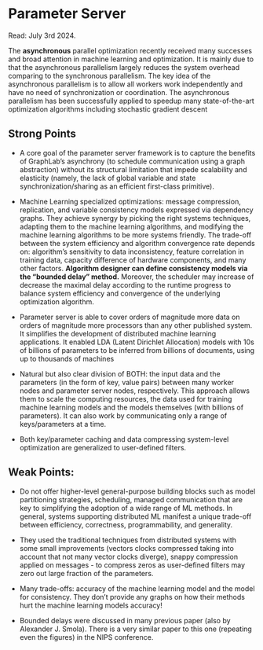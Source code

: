 # Parameter Server

Read: July 3rd 2024. 

The **asynchronous** parallel optimization recently received many successes and broad attention in machine learning and optimization. It is mainly due to that the asynchronous parallelism largely reduces the system overhead comparing to the synchronous parallelism. The key idea of the asynchronous parallelism is to allow all workers work independently and have no need of synchronization or coordination. The asynchronous parallelism has been successfully applied to speedup many state-of-the-art optimization algorithms including stochastic gradient descent

## Strong Points

- A core goal of the parameter server framework is to capture the benefits of GraphLab’s asynchrony (to schedule communication using a graph abstraction) without its structural limitation that impede scalability and elasticity (namely, the lack of global variable and state synchronization/sharing as an efficient first-class primitive).

- Machine Learning specialized optimizations: message compression, replication, and variable consistency models expressed via dependency graphs. They achieve synergy by picking the right systems techniques, adapting them to the machine learning algorithms, and modifying the machine learning algorithms to be more systems friendly. The trade-off between the system efficiency and algorithm convergence rate depends on: algorithm’s sensitivity to data inconsistency, feature correlation in training data, capacity difference of hardware components, and many other factors. **Algorithm designer can define consistency models via the “bounded delay” method.** Moreover, the scheduler may increase of decrease the maximal delay according to the runtime progress to balance system efficiency and convergence of the underlying optimization algorithm.

- Parameter server is able to cover orders of magnitude more data on orders of magnitude more processors than any other published system. It simplifies the development of distributed machine learning applications. It enabled LDA (Latent Dirichlet Allocation) models with 10s of billions of parameters to be inferred from billions of documents, using up to thousands of machines

- Natural but also clear division of BOTH: the input data and the parameters (in the form of key, value pairs) between many worker nodes and parameter server nodes, respectively. This approach allows them to scale the computing resources, the data used for training machine learning models and the models themselves (with billions of parameters). It can also work by communicating only a range of keys/parameters at a time.

- Both key/parameter caching and data compressing system-level optimization are generalized to user-defined filters.

## Weak Points:

- Do not offer higher-level general-purpose building blocks such as model partitioning strategies, scheduling, managed communication that are key to simplifying the adoption of a wide range of ML methods. In general, systems supporting distributed ML manifest a unique trade-off between efficiency, correctness, programmability, and generality.

- They used the traditional techniques from distributed systems with some small improvements (vectors clocks compressed taking into account that not many vector clocks diverge), snappy compression applied on messages - to compress zeros as user-defined filters may zero out large fraction of the parameters.

- Many trade-offs: accuracy of the machine learning model and the model for consistency. They don’t provide any graphs on how their methods hurt the machine learning models accuracy!

- Bounded delays were discussed in many previous paper (also by Alexander J. Smola). There is a very similar paper to this one (repeating even the figures) in the NIPS conference.

